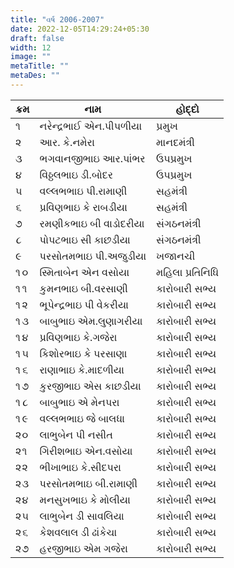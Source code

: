 ```yaml
---
title: "વર્ષ 2006-2007"
date: 2022-12-05T14:29:24+05:30
draft: false
width: 12
image: ""
metaTitle: ""
metaDes: ""
---
```


| ક્રમ | નામ | હોદ્દો |
| --- | --- | --- |
| ૧ | નરેન્દ્રભાઈ એન.પીપળીયા | પ્રમુખ |
| ૨ | આર. કે.નમેરા | માનદમંત્રી |
| ૩ | ભગવાનજીભાઇ આર.પાંભર | ઉપપ્રમુખ |
| ૪ | વિઠ્ઠલભાઇ ડી.બોદર | ઉપપ્રમુખ |
| ૫ | વલ્લભભાઇ પી.રામાણી | સહમંત્રી |
| ૬ | પ્રવિણભાઇ કે રાબડીયા | સહમંત્રી |
| ૭ | રમણીકભાઇ બી વાડોદરીયા | સંગઠનમંત્રી |
| ૮ | પોપટભાઇ સી કાછડીયા | સંગઠનમંત્રી |
| ૯ | પરસોતમભાઇ પી.અજુડીયા | ખજાનચી |
| ૧૦ | સ્મિતાબેન એન વસોયા | મહિલા પ્રતિનિધિ |
| ૧૧ | કુમનભાઇ બી.વરસાણી | કારોબારી સભ્ય |
| ૧૨ | ભૂપેન્દ્રભાઇ પી વેકરીયા | કારોબારી સભ્ય |
| ૧૩ | બાબુભાઇ એમ.લુણાગરીયા | કારોબારી સભ્ય |
| ૧૪ | પ્રવિણભાઇ કે.ગજેરા | કારોબારી સભ્ય |
| ૧૫ | કિશોરભાઇ કે પરસાણા | કારોબારી સભ્ય |
| ૧૬ | રાણાભાઇ કે.માદળીયા | કારોબારી સભ્ય |
| ૧૭ | કુરજીભાઇ એસ કાછડીયા | કારોબારી સભ્ય |
| ૧૮ | બાબુભાઇ એ મેનપરા | કારોબારી સભ્ય |
| ૧૯ | વલ્લભભાઇ જે બાલધા | કારોબારી સભ્ય |
| ૨૦ | લાભુબેન પી નસીત | કારોબારી સભ્ય |
| ૨૧ | ગિરીશભાઇ એન.વસોયા | કારોબારી સભ્ય |
| ૨૨ | ભીખાભાઇ કે.સીદપરા | કારોબારી સભ્ય |
| ૨૩ | પરસોતમભાઇ બી.રામાણી | કારોબારી સભ્ય |
| ૨૪ | મનસુખભાઇ કે મોલીયા | કારોબારી સભ્ય |
| ૨૫ | લાભુબેન ડી સાવલિયા | કારોબારી સભ્ય |
| ૨૬ | કેશવલાલ ડી ઢાંકેચા | કારોબારી સભ્ય |
| ૨૭ | હરજીભાઇ એમ ગજેરા | કારોબારી સભ્ય |
